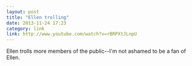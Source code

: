 ```yaml
---
layout: post
title: "Ellen trolling"
date: 2013-11-24 17:23
category: link
link: http://www.youtube.com/watch?v=rBRPXtJLnpU
---
```


Ellen trolls more members of the public--I'm not ashamed to be a fan of Ellen.